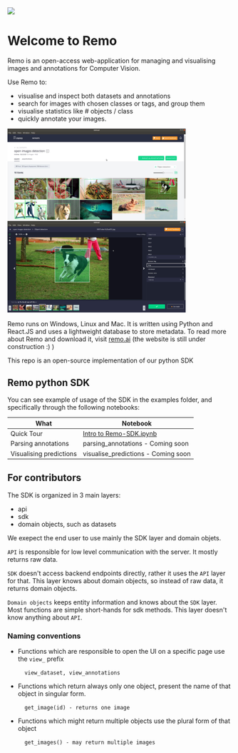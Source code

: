 
<img src="https://github.com/rediscovery-io/remo-python/blob/master/img/remo_normal.png" width="200">

# Welcome to Remo
Remo is an open-access web-application for managing and visualising images and annotations for Computer Vision. 

Use Remo to:

- visualise and inspect both datasets and annotations
- search for images with chosen classes or tags, and group them
- visualise statistics like # objects / class
- quickly annotate your images.


<img src=examples/assets/dataset.jpeg alt="alt text" width=400><img src=examples/assets/annotation_tool.jpeg width=400>


Remo runs on Windows, Linux and Mac. It is written using Python and React.JS and uses a lightweight database to store metadata.
To read more about Remo and download it, visit [remo.ai](http://remo.ai) (the website is still under construction :) )


This repo is an open-source implementation of our python SDK

## Remo python SDK

You can see example of usage of the SDK in the examples folder, and specifically through the following notebooks:

What | Notebook
---|---
Quick Tour | [Intro to Remo-SDK.ipynb](examples/intro_to_remo-SDK.ipynb)
Parsing annotations | parsing_annotations - Coming soon
Visualising predictions | visualise_predictions - Coming soon

## For contributors

The SDK is organized in 3 main layers:
- api
- sdk
- domain objects, such as datasets

We exepect the end user to use mainly the SDK layer and domain objets.

`API` is responsible for low level communication with the server. It mostly returns raw data.

`SDK` doesn't access backend endpoints directly, rather it uses the `API` layer for that. This layer knows about domain objects, 
so instead of raw data, it returns domain objects.

`Domain objects` keeps entity information and knows about the `SDK` layer. Most functions are simple short-hands for sdk methods.
This layer doesn't know anything about `API`. 



### Naming conventions

* Functions which are responsible to open the UI on a specific page use the `view_` prefix
    
        view_dataset, view_annotations

* Functions which return always only one object, present the name of that object in singular form.
    
        get_image(id) - returns one image

* Functions which might return multiple objects use the plural form of that object
    
        get_images() - may return multiple images 
